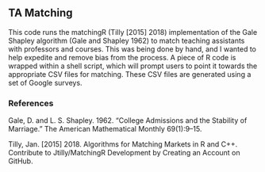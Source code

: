 ## TA Matching

This code runs the matchingR (Tilly [2015] 2018) implementation of the Gale Shapley algorithm (Gale and Shapley 1962) to match teaching assistants with professors and courses. This was being done by hand, and I wanted to help expedite and remove bias from the process. A piece of R code is wrapped within a shell script, which will prompt users to point it towards the appropriate CSV files for matching. These CSV files are generated using a set of Google surveys.

### References

Gale, D. and L. S. Shapley. 1962. “College Admissions and the Stability of Marriage.” The American Mathematical Monthly 69(1):9–15.

Tilly, Jan. [2015] 2018. Algorithms for Matching Markets in R and C++. Contribute to Jtilly/MatchingR Development by Creating an Account on GitHub.
